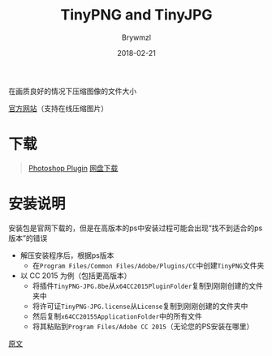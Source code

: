 ﻿---
layout:     post
title:      TinyPNG and TinyJPG
date:       2018-02-21
author:     Brywmzl
tags: [Ps插件]
categories: [图像处理]

---
在画质良好的情况下压缩图像的文件大小

<!--more-->

[官方网站](https://tinypng.com/)（支持在线压缩图片）

# 下载
> [Photoshop Plugin](https://tinypng.com/photoshop)
> [网盘下载](https://pan.baidu.com/s/1dF30ekx#list/path=/App/Adobe/_Plug-ins/Ps/TinyPNG-JPG&parentPath=/App)

# 安装说明
安装包是官网下载的，但是在高版本的ps中安装过程可能会出现“找不到适合的ps版本”的错误
* 解压安装程序后，根据ps版本
	* 在`Program Files/Common Files/Adobe/Plugins/CC`中创建`TinyPNG`文件夹
* 以 CC 2015 为例（包括更高版本）
	* 将插件`TinyPNG-JPG.8be`从`x64CC2015PluginFolder`复制到刚刚创建的文件夹中
	* 将许可证`TinyPNG-JPG.license`从`License`复制到刚刚创建的文件夹中
	* 然后复制`x64CC20155ApplicationFolder`中的所有文件
	* 将其粘贴到`Program Files/Adobe CC 2015`（无论您的PS安装在哪里）  

[原文](https://www.blackhatworld.com/seo/get-tinypng-and-tinyjpg-2-3-9-50-yours-free.1009401/)  